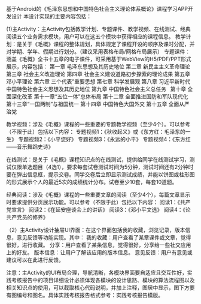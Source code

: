 基于Android的《毛泽东思想和中国特色社会主义理论体系概论》课程学习APP开发设计
本设计实现的主要内容包括：

(1)主Activity：主Activity包括教学计划、专题课件、教学视频、在线测试、经典阅读五个业务需求模块，用户可以在这五个模块中获得相应的课程信息。
教学计划：是关于《毛概》课程的整体规划，具体规定了课程开设的顺序及课时分配，并对学期、学年、假期进行划分。（建议采用表格布局/网格布局展示）
专题课件：涵盖《毛概》全书十五章的电子课件，可采用基于WebView的H5/PDF/PPT形式展示，内容包括：
第一章 毛泽东思想及其历史地位
第二章 新民主主义革命理论
第三章 社会主义改造理论
第四章 社会主义建设道路初步探索的理论成果
第五章 邓小平理论
第六章 三个代表”重要思想
第七章 科学发展观
第八章 习近平新时代中国特色社会主义思想及其历史地位
第九章 中国特色社会主义总任务 
第十章 全面深化改革
第十一章“五位一体”总体布局
第十二章 全面推进国防和军队现代化
第十三章“一国两制”与祖国统一
第十四章 中国特色大国外交
第十五章 全面从严治党

教学视频：涉及《毛概》课程的一些重要的专题教学视频（至少4个）。可以参考（不限于此）包括以下内容：
专题视频1：《秋收起义》或《东方红：毛泽东的一生》
专题视频2：《小平您好》
专题视频3：《永远的小平》
专题视频4：《东方红——音乐舞蹈史诗》

在线测试：是关于《毛概》课程知识点的在线测试，提供给同学在线测试学习，测试仅限单选题目（4选1），要求每套试卷测试时间为5分钟，测试时间还有2分钟时要在弹出信息框，提示交卷。同学交卷后立即显示测试成绩，并能以饼图或柱形图的形式展示个人的最近5次的成绩统计分布。试卷至少10套，每套10道题。

经典阅读：涉及《毛概》课程的一些重要文章的阅读（至少4个），每篇文章显示时要求提供分页展示功能。可以参考（不限于此）包括以下内容：
阅读1：《共产党宣言》
阅读2：《在延安座谈会上的讲话》
阅读3：《邓小平文选》
阅读4：《论共产党员的修养》

（2）主Activity设计抽屉UI界面：在这个界面包括我的收藏，浏览记录，版本信息，意见反馈等功能实现。其中：
我的收藏：用户查看了某章课件或文章，觉得很好，进行收藏。
分享：用户查看了某条信息，觉得很好，分享给一些社交应用上的好友。
版本信息：让用户了解该应用的版本信息。
意见反馈：用户有意见或建议可以在此进行反馈。

注意：主Activity的UI布局合理，导航清晰，各模块界面要自适应且交互性好，实践考核报告中的项目详细设计必须体现各模块的设计思路、模块的算法流程图以及相关知识点的使用，可以截取核心代码说明，并加上注释，图居中显示，图下方要有图编号和图名。具体实践考核报告格式参考：实践考核报告模版。
